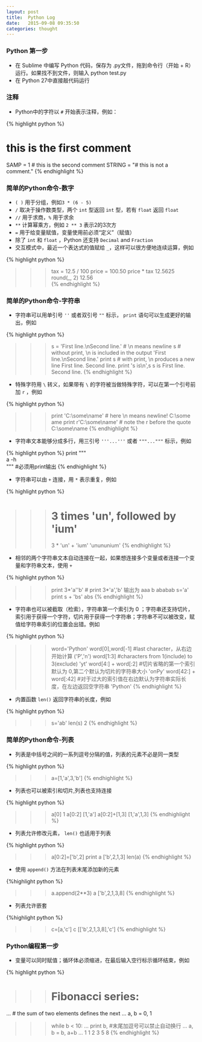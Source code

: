 ```yaml
---
layout: post
title:  Python Log
date:   2015-09-08 09:35:50
categories: thought
---
```


### Python 第一步

- 在 Sublime 中编写 Python 代码，保存为 .py文件，拖到命令行（开始 + R）运行。如果找不到文件，则输入 python test.py
- 在 Python 27中直接敲代码运行


### 注释


- Python中的字符以 `#` 开始表示注释，例如：  


{% highlight python %}
# this is the first comment  
SAMP = 1           # this is the second comment
STRING = "# this is not a comment."
{% endhighlight %}



### 简单的Python命令-数字 

   
- `( )` 用于分组，例如`3 * (6 - 5)`  
- `/` 取决于操作数类型，两个 `int` 型返回 `int` 型，若有 `float` 返回 `float`  
- `//` 用于求商，`%` 用于求余  
- `**` 计算幂乘方，例如 `2 ** 3` 表示2的3次方  
- `=` 用于给变量赋值，变量使用前必须“定义”（赋值）  
- 除了 `int` 和 `float` ，Python 还支持 `Decimal` and `Fraction`  
- 交互模式中，最近一个表达式的值赋给 `_`，这样可以很方便地连续运算，例如  

{% highlight python %}
>>> tax = 12.5 / 100
>>> price = 100.50
>>> price * tax
12.5625
>>> round(_, 2)
12.56   
{% endhighlight %}



### 简单的Python命令-字符串


- 字符串可以用单引号 `''` 或者双引号 `""` 标示， `print` 语句可以生成更好的输出，例如

{% highlight python %}
>>> s = 'First line.\nSecond line.'  # \n means newline
>>> s  # without print, \n is included in the output
'First line.\nSecond line.'
>>> print s  # with print, \n produces a new line
First line.
Second line.
>>>print 's is\n',s 
s is
First line.
Second line. 
{% endhighlight %}

- 特殊字符用 `\` 转义，如果带有 `\` 的字符被当做特殊字符，可以在第一个引号前加 `r` ，例如

{% highlight python %}
>>> print 'C:\some\name'  # here \n means newline!
C:\some
ame
>>> print r'C:\some\name'  # note the r before the quote
C:\some\name
{% endhighlight %}

- 字符串文本能够分成多行，用三引号 `'''...'''` 或者 `"""..."""` 标示，例如

{% highlight python %}
print """      
a
    -h                                      
"""  #必须用print输出
{% endhighlight %}

- 字符串可以由 `+` 连接，用 `*` 表示重复，例如

{% highlight python %}
>>> # 3 times 'un', followed by 'ium'
>>> 3 * 'un' + 'ium'
'unununium'
{% endhighlight %}

- 相邻的两个字符串文本自动连接在一起，如果想连接多个变量或者连接一个变量和字符串文本，使用 `+`

{% highlight python %}
>>>print 3*'a''b'  # print 3*'a','b'  输出为 aaa b
ababab
>>>s='a'
>>>print s + 'bs'
abs
{% endhighlight %}

- 字符串也可以被截取（检索），字符串第一个索引为 0 ；字符串还支持切片，索引用于获得一个字符，切片用于获得一个字符串；字符串不可以被改变，赋值给字符串索引的位置会出错。例如

{% highlight python %}
>>>word='Python'
>>>word[0],word[-1] #last character，从右边开始计算
('P','n')
>>>word[1:3] #characters from 1(include) to 3(exclude)
'yt'
>>>word[4:] + word[:2] #切片省略的第一个索引默认为 0,第二个默认为切片的字符串大小
'onPy'
>>>word[42:] + word[:42] #对于过大的索引值在右边默认为字符串实际长度，在左边返回空字符串
'Python'
{% endhighlight %}

- 内置函数 `len()` 返回字符串的长度，例如

{% highlight python %}
>>>s='ab'
>>>len(s)
2
{% endhighlight %}



### 简单的Python命令-列表


- 列表是中括号之间的一系列逗号分隔的值，列表的元素不必是同一类型

{% highlight python %}
>>>a=[1,'a',3,'b']
{% endhighlight %}


- 列表也可以被索引和切片,列表也支持连接

{% highlight python %}
>>>a[0]
1
>>>a[0:2]
[1,'a']
>>>a[0:2]+[1,3]
[1,'a',1,3]
{% endhighlight %}


- 列表允许修改元素， `len()` 也适用于列表

{% highlight python %}
>>>a[0:2]=['b',2]
>>>print a
['b',2,1,3]
>>>len(a)
{% endhighlight %}

- 使用 `append()` 方法在列表末尾添加新的元素

{%highlight python %}
>>>a.append(2**3)
>>>a
['b',2,1,3,8]
{% endhighlight %}

- 列表允许嵌套

{%highlight python %}
>>>c=[a,'c']
>>>c
[['b',2,1,3,8],'c']
{% endhighlight %}



### Python编程第一步


- 变量可以同时赋值；循环体必须缩进，在最后输入空行标示循环结束，例如

{% highlight python %}
>>> # Fibonacci series:
... # the sum of two elements defines the next
... a, b = 0, 1
>>> while b < 10:
...     print b,   #末尾加逗号可以禁止自动换行
...     a, b = b, a+b
...
1 1 2 3 5 8
{% endhighlight %}	  
